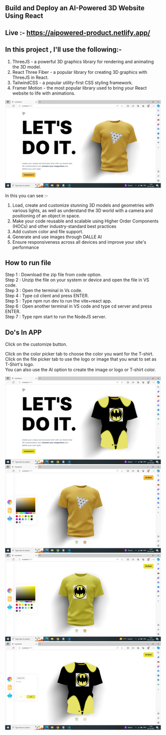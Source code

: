 ## Build and Deploy an AI-Powered 3D Website Using React

## Live :- https://aipowered-product.netlify.app/

## In this project , I'll use the following:-

1. ThreeJS - a powerful 3D graphics library for rendering and animating the 3D model.<br/>
2. React Three Fiber - a popular library for creating 3D graphics with ThreeJS in React.<br/>
3. TailwindCSS - a popular utility-first CSS styling framework.<br/>
4. Framer Motion - the most popular library used to bring your React website to life with animations.<br/>

![Alt text](<Screenshot (117)-1.png>)

In this you can see :-<br/>

1. Load, create and customize stunning 3D models and geometries with various lights, as well as understand the 3D world with a camera and positioning of an object in space.<br/>
2. Make your code reusable and scalable using Higher Order Components (HOCs) and other industry-standard best practices<br/>
3. Add custom color and file support.<br/>
4. Generate and use images through DALLE AI<br/>
5. Ensure responsiveness across all devices and improve your site's performance<br/>

## How to run file

Step 1 : Download the zip file from code option.<br/>
Step 2 : Unzip the file on your system or device and open the file in VS code.<br/>
Step 3 : Open the terminal in Vs code.<br/>
Step 4 : Type cd client and press ENTER.<br/>
Step 5 : Type npm run dev to run the vite+react app.<br/>
Step 6 : Open another terminal in VS code and type cd server and press ENTER.<br/>
Step 7 : Type npm start to run the NodeJS server.<br/>

## Do's In APP

Click on the customize button.<br/>

Click on the color picker tab to choose the color you want for the T-shirt.<br/>
Click on the file picker tab to use the logo or image that you wnat to set as T-Shirt's logo.<br/>
You can also use the AI option to create the image or logo or T-shirt color. <br/>

![Alt text](<Screenshot (121)-1.png>) ![Alt text](<Screenshot (118)-1.png>) ![Alt text](<Screenshot (119)-1.png>) ![Alt text](<Screenshot (120)-1.png>)
